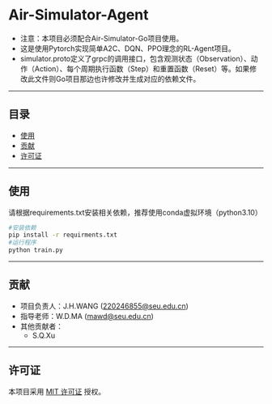 # Air-Simulator-Agent

- 注意：本项目必须配合Air-Simulator-Go项目使用。
- 这是使用Pytorch实现简单A2C、DQN、PPO理念的RL-Agent项目。
- simulator.proto定义了grpc的调用接口，包含观测状态（Observation）、动作（Action）、每个周期执行函数（Step）和重置函数（Reset）等。如果修改此文件则Go项目那边也许修改并生成对应的依赖文件。

---


## 目录

- [使用](#使用)
- [贡献](#贡献)
- [许可证](#许可证)

---

## 使用
请根据requirements.txt安装相关依赖，推荐使用conda虚拟环境（python3.10）
```bash
#安装依赖
pip install -r requirments.txt
#运行程序
python train.py
```

---
## 贡献

- 项目负责人：J.H.WANG (220246855@seu.edu.cn)
- 指导老师：W.D.MA (mawd@seu.edu.cn)
- 其他贡献者：
  - S.Q.Xu

---
## 许可证

本项目采用 [MIT 许可证](LICENSE) 授权。